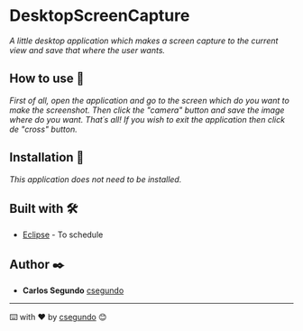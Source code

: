 # DesktopScreenCapture

_A little desktop application which makes a screen capture to the current view and save that where the user wants._

## How to use 🚀
_First of all, open the application and go to the screen which do you want to make the screenshot. Then click the "camera" button and save the image where do you want. That´s all!_
_If you wish to exit the application then click de "cross" button._

## Installation 🔧

_This application does not need to be installed._

## Built with 🛠️

* [Eclipse](https://www.eclipse.org/downloads/packages/release/mars/r/eclipse-ide-java-developers) - To schedule

## Author ✒️

* **Carlos Segundo** [csegundo](https://github.com/csegundo)

---
⌨️ with ❤️ by [csegundo](https://github.com/csegundo) 😊
